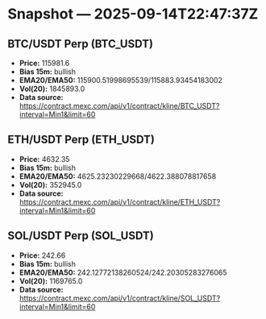 # Snapshot — 2025-09-14T22:47:37Z

## BTC/USDT Perp (BTC_USDT)
- **Price:** 115981.6
- **Bias 15m:** bullish
- **EMA20/EMA50:** 115900.51998695539/115883.93454183002
- **Vol(20):** 1845893.0
- **Data source:** https://contract.mexc.com/api/v1/contract/kline/BTC_USDT?interval=Min1&limit=60

## ETH/USDT Perp (ETH_USDT)
- **Price:** 4632.35
- **Bias 15m:** bullish
- **EMA20/EMA50:** 4625.23230229668/4622.388078817658
- **Vol(20):** 352945.0
- **Data source:** https://contract.mexc.com/api/v1/contract/kline/ETH_USDT?interval=Min1&limit=60

## SOL/USDT Perp (SOL_USDT)
- **Price:** 242.66
- **Bias 15m:** bullish
- **EMA20/EMA50:** 242.12772138260524/242.20305283276065
- **Vol(20):** 1169765.0
- **Data source:** https://contract.mexc.com/api/v1/contract/kline/SOL_USDT?interval=Min1&limit=60
